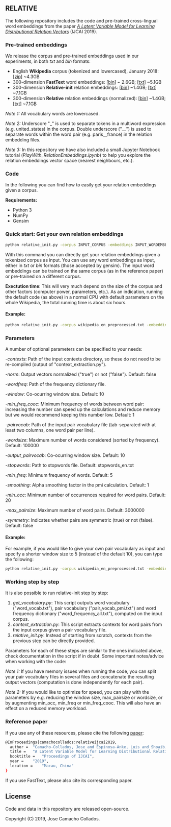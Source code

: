## RELATIVE

The following repository includes the code and pre-trained cross-lingual word embeddings from the paper *[A Latent Variable Model for Learning Distributional Relation Vectors](http://josecamachocollados.com/papers/relative_ijcai2019.pdf)*  (IJCAI 2019).


### Pre-trained embeddings

We release the corpus and pre-trained embeddings used in our experiments, in both *txt* and *bin* formats:
- English **Wikipedia** corpus (tokenized and lowercased), January 2018: \[[zip](https://drive.google.com/file/d/17EBy4GD4tXl9G4NTjuIuG5ET7wfG4-xa/view?usp=sharing)\] ~4.3GB
- 300-dimension **FastText** word embeddings: \[[bin](https://drive.google.com/file/d/1dQm_haKr2ZrQBvyBlCVnwL2W8mwj0T4D/view?usp=sharing)\] ~ 2.6GB; \[[txt](https://drive.google.com/file/d/1r9RFdyqg998UaLA0huZc9PIwF8rBlITN/view?usp=sharing)\] ~5.1GB
- 300-dimension **Relative-init** relation embeddings: \[[bin](https://drive.google.com/file/d/1HVJnTjcaQ3aCLdwTZwiGLpMDyEylx-zS/view?usp=sharing)\] ~1.4GB; \[[txt](https://drive.google.com/file/d/1SFcW6MxQI5N38R3mG1Pe10AVWc38NGFI/view?usp=sharing)\] ~7.1GB
- 300-dimension **Relative** relation embeddings (normalized): \[[bin](https://drive.google.com/file/d/1-w39MIMUkYuy2wdVGwOcgKimUV1vPOxk/view?usp=sharing)\] ~1.4GB; \[[txt](https://drive.google.com/file/d/1q0HiGJh93ukHxh_acOuWQAdfyzX-6g_N/view?usp=sharing)\] ~7.1GB

*Note 1:* All vocabulary words are lowercased.

*Note 2:* Underscore "_" is used to separate tokens in a multiword expression (e.g. united\_states) in the corpus. Double underscore ("\_\_") is used to separate words within the word pair (e.g. paris\_\_france) in the relation embedding files.

*Note 3:* In this repository we have also included a small Jupyter Notebook tutorial (*PlayWith_RelationEmbeddings.ipynb*) to help you explore the relation embeddings vector space (nearest neighbours, etc.).

### Code

In the following you can find how to easily get your relation embeddings given a corpus.

**Requirements:**

- Python 3
- NumPy
- Gensim

### Quick start: Get your own relation embeddings

```bash
python relative_init.py -corpus INPUT_CORPUS -embeddings INPUT_WORDEMBEDDINGS -output OUTPUT_RELATIVE_EMBEDDINGS
```

With this command you can directly get your relation embeddings given a tokenized corpus as input. You can use any word embeddings as input, either in *txt* or *bin* formats (those accepted by gensim). The input word embeddings can be trained on the same corpus (as in the reference paper) or pre-trained on a different corpus.

**Exectution time**: This will very much depend on the size of the corpus and other factors (computer power, parameters, etc.). As an indication, running the default code (as above) in a normal CPU with default parameters on the whole Wikipedia, the total running time is about six hours.

#### Example:

```bash
python relative_init.py -corpus wikipedia_en_preprocessed.txt -embeddings fasttext_wikipedia_en_300d.bin -output relative_init_vectors.txt
```

### Parameters

A number of optional parameters can be specified to your needs: 

*-contexts*: Path of the input contexts directory, so these do not need to be re-compiled (output of "context_extraction.py").

*-norm*: Output vectors normalized ("true") or not ("false"). Default: false

*-wordfreq*: Path of the frequency dictionary file.

*-window*: Co-ocurring window size. Default: 10

*-min_freq_cooc*: Minimum frequency of words between word pair: increasing the number can speed up the calculations and reduce memory but we would recommend keeping this number low. Default: 1

*-pairvocab*: Path of the input pair vocabulary file (tab-separated with at least two columns, one word pair per line).

*-wordsize*: Maximum number of words considered (sorted by frequency). Default: 100000

*-output_pairvocab*: Co-ocurring window size. Default: 10

*-stopwords*: Path to stopwords file. Default: stopwords_en.txt

*-min_freq*: Minimum frequency of words. Default: 5

*-smoothing*: Alpha smoothing factor in the pmi calculation. Default: 1

*-min_occ*: Minimum number of occurrences required for word pairs. Default: 20

*-max_pairsize*: Maximum number of word pairs. Default: 3000000

*-symmetry*: Indicates whether pairs are symmetric (true) or not (false). Default: false

#### Example:

For example, if you would like to give your own pair vocabulary as input and specify a shorter window size to 5 (instead of the default 10), you can type the following:

```bash
python relative_init.py -corpus wikipedia_en_preprocessed.txt -embeddings fasttext_wikipedia_en_300d.bin -output relative_init_vectors.txt -pairvocab pair_vocab.txt -window 5 
```

### Working step by step

It is also possible to run relative-init step by step:

1. *get_vocabulary.py*: This script outputs word vocabulary ("word_vocab.txt"), pair vocabulary ("pair_vocab_pmi.txt") and word frequency dictionary ("word_frequency_all.txt"), computed on the input corpus.
2. *context_extraction.py*: This script extracts contexts for word pairs from the input corpus given a pair vocabulary file.
3. *relative_init.py*: Instead of starting from scratch, contexts from the previous step can be directly provided.

Parameters for each of these steps are similar to the ones indicated above, check documentation in the script if in doubt. Some important notes/advice when working with the code:

*Note 1:* If you have memory issues when running the code, you can split your pair vocabulary files in several files and concatenate the resulting output vectors (computation is done independently for each pair).

*Note 2:* If you would like to optimize for speed, you can play with the parameters by e.g. reducing the window size, max_pairsize or wordsize, or by augmenting min_occ, min_freq or min_freq_cooc. This will also have an effect on a reduced memory workload.


### Reference paper

If you use any of these resources, please cite the following [paper](http://josecamachocollados.com/papers/relative_ijcai2019.pdf):
```bash
@InProceedings{camachocollados:relativeijcai2019,
  author = 	"Camacho-Collados, Jose and Espinosa-Anke, Luis and Shoaib, Jameel and Schockaert, Steven",
  title = 	"A Latent Variable Model for Learning Distributional Relation Vectors",
  booktitle = 	"Proceedings of IJCAI",
  year = 	"2019",
  location = 	"Macau, China"
}

```
If you use FastText, please also cite its corresponding paper.

License
-------

Code and data in this repository are released open-source.

Copyright (C) 2019, Jose Camacho Collados.
